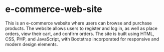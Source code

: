 # e-commerce-web-site
This is an e-commerce website where users can browse and purchase products. The website allows users to register and log in, as well as place orders, view their cart, and confirm orders. The site is built using HTML, CSS, PHP, and JavaScript, with Bootstrap incorporated for responsive and modern design elements. 
